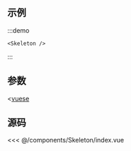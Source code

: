 ## 示例

:::demo

```vue
<Skeleton />
```
:::

## 参数

<[vuese](@/components/Skeleton/index.vue)

## 源码

<<< @/components/Skeleton/index.vue
